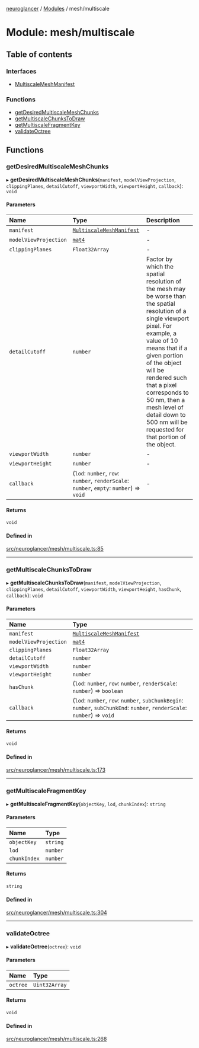 [neuroglancer](../README.md) / [Modules](../modules.md) / mesh/multiscale

# Module: mesh/multiscale

## Table of contents

### Interfaces

- [MultiscaleMeshManifest](../interfaces/mesh_multiscale.MultiscaleMeshManifest.md)

### Functions

- [getDesiredMultiscaleMeshChunks](mesh_multiscale.md#getdesiredmultiscalemeshchunks)
- [getMultiscaleChunksToDraw](mesh_multiscale.md#getmultiscalechunkstodraw)
- [getMultiscaleFragmentKey](mesh_multiscale.md#getmultiscalefragmentkey)
- [validateOctree](mesh_multiscale.md#validateoctree)

## Functions

### getDesiredMultiscaleMeshChunks

▸ **getDesiredMultiscaleMeshChunks**(`manifest`, `modelViewProjection`, `clippingPlanes`, `detailCutoff`, `viewportWidth`, `viewportHeight`, `callback`): `void`

#### Parameters

| Name | Type | Description |
| :------ | :------ | :------ |
| `manifest` | [`MultiscaleMeshManifest`](../interfaces/mesh_multiscale.MultiscaleMeshManifest.md) | - |
| `modelViewProjection` | [`mat4`](../classes/util_geom.mat4.md) | - |
| `clippingPlanes` | `Float32Array` | - |
| `detailCutoff` | `number` | Factor by which the spatial resolution of the mesh may be worse than the     spatial resolution of a single viewport pixel.  For example, a value of 10 means that if a     given portion of the object will be rendered such that a pixel corresponds to 50 nm, then a     mesh level of detail down to 500 nm will be requested for that portion of the object. |
| `viewportWidth` | `number` | - |
| `viewportHeight` | `number` | - |
| `callback` | (`lod`: `number`, `row`: `number`, `renderScale`: `number`, `empty`: `number`) => `void` | - |

#### Returns

`void`

#### Defined in

[src/neuroglancer/mesh/multiscale.ts:85](https://github.com/ActiveBrainAtlas2/neuroglancer/blob/1beb5d34/src/neuroglancer/mesh/multiscale.ts#L85)

___

### getMultiscaleChunksToDraw

▸ **getMultiscaleChunksToDraw**(`manifest`, `modelViewProjection`, `clippingPlanes`, `detailCutoff`, `viewportWidth`, `viewportHeight`, `hasChunk`, `callback`): `void`

#### Parameters

| Name | Type |
| :------ | :------ |
| `manifest` | [`MultiscaleMeshManifest`](../interfaces/mesh_multiscale.MultiscaleMeshManifest.md) |
| `modelViewProjection` | [`mat4`](../classes/util_geom.mat4.md) |
| `clippingPlanes` | `Float32Array` |
| `detailCutoff` | `number` |
| `viewportWidth` | `number` |
| `viewportHeight` | `number` |
| `hasChunk` | (`lod`: `number`, `row`: `number`, `renderScale`: `number`) => `boolean` |
| `callback` | (`lod`: `number`, `row`: `number`, `subChunkBegin`: `number`, `subChunkEnd`: `number`, `renderScale`: `number`) => `void` |

#### Returns

`void`

#### Defined in

[src/neuroglancer/mesh/multiscale.ts:173](https://github.com/ActiveBrainAtlas2/neuroglancer/blob/1beb5d34/src/neuroglancer/mesh/multiscale.ts#L173)

___

### getMultiscaleFragmentKey

▸ **getMultiscaleFragmentKey**(`objectKey`, `lod`, `chunkIndex`): `string`

#### Parameters

| Name | Type |
| :------ | :------ |
| `objectKey` | `string` |
| `lod` | `number` |
| `chunkIndex` | `number` |

#### Returns

`string`

#### Defined in

[src/neuroglancer/mesh/multiscale.ts:304](https://github.com/ActiveBrainAtlas2/neuroglancer/blob/1beb5d34/src/neuroglancer/mesh/multiscale.ts#L304)

___

### validateOctree

▸ **validateOctree**(`octree`): `void`

#### Parameters

| Name | Type |
| :------ | :------ |
| `octree` | `Uint32Array` |

#### Returns

`void`

#### Defined in

[src/neuroglancer/mesh/multiscale.ts:268](https://github.com/ActiveBrainAtlas2/neuroglancer/blob/1beb5d34/src/neuroglancer/mesh/multiscale.ts#L268)
